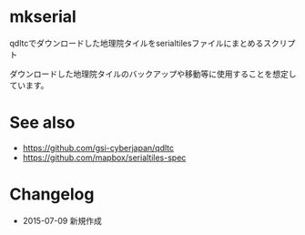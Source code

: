 # mkserial
qdltcでダウンロードした地理院タイルをserialtilesファイルにまとめるスクリプト

ダウンロードした地理院タイルのバックアップや移動等に使用することを想定しています。

See also
========
- https://github.com/gsi-cyberjapan/qdltc
- https://github.com/mapbox/serialtiles-spec

Changelog
=========
- 2015-07-09 新規作成
